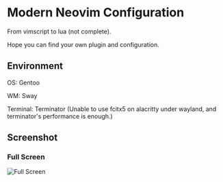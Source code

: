 # Modern Neovim Configuration

From vimscript to lua (not complete).

Hope you can find your own plugin and configuration.

## Environment

OS: Gentoo

WM: Sway

Terminal: Terminator (Unable to use fcitx5 on alacritty under wayland, and terminator's performance is enough.)

## Screenshot

### Full Screen

![Full Screen](https://github.com/niuiic/modern-neovim-configuration/blob/main/img/full-screen.png)
